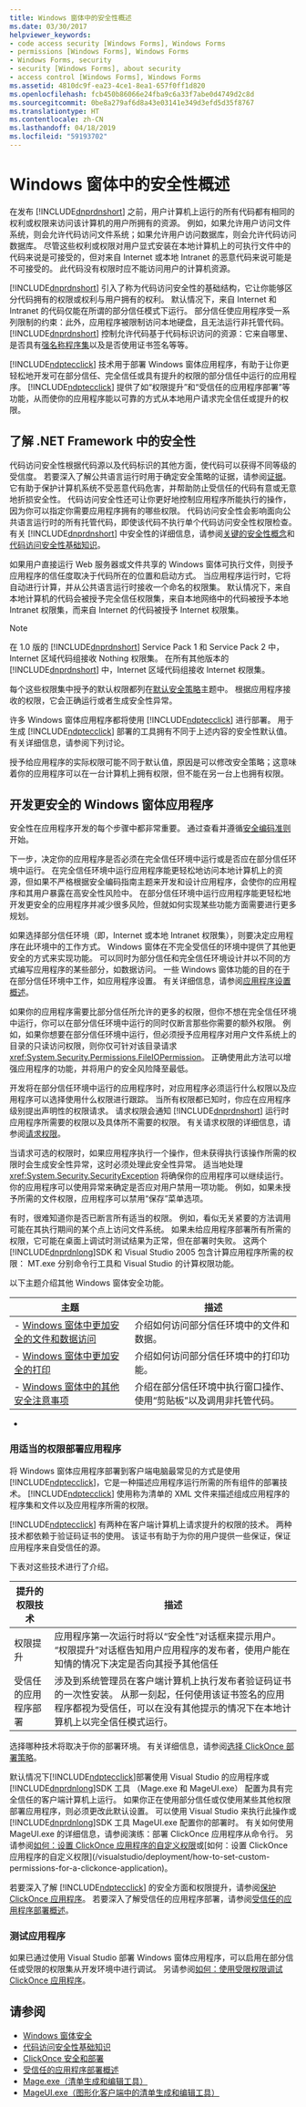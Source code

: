 ```yaml
---
title: Windows 窗体中的安全性概述
ms.date: 03/30/2017
helpviewer_keywords:
- code access security [Windows Forms], Windows Forms
- permissions [Windows Forms], Windows Forms
- Windows Forms, security
- security [Windows Forms], about security
- access control [Windows Forms], Windows Forms
ms.assetid: 4810dc9f-ea23-4ce1-8ea1-657f0ff1d820
ms.openlocfilehash: fcb450b86066e24fba9c6a33f7abe0d4749d2c8d
ms.sourcegitcommit: 0be8a279af6d8a43e03141e349d3efd5d35f8767
ms.translationtype: HT
ms.contentlocale: zh-CN
ms.lasthandoff: 04/18/2019
ms.locfileid: "59193702"
---
```

# <a name="security-in-windows-forms-overview"></a>Windows 窗体中的安全性概述
在发布 [!INCLUDE[dnprdnshort](../../../includes/dnprdnshort-md.md)] 之前，用户计算机上运行的所有代码都有相同的权利或权限来访问该计算机的用户所拥有的资源。 例如，如果允许用户访问文件系统，则会允许代码访问文件系统；如果允许用户访问数据库，则会允许代码访问数据库。 尽管这些权利或权限对用户显式安装在本地计算机上的可执行文件中的代码来说是可接受的，但对来自 Internet 或本地 Intranet 的恶意代码来说可能是不可接受的。 此代码没有权限时应不能访问用户的计算机资源。  
  
 [!INCLUDE[dnprdnshort](../../../includes/dnprdnshort-md.md)] 引入了称为代码访问安全性的基础结构，它让你能够区分代码拥有的权限或权利与用户拥有的权利。 默认情况下，来自 Internet 和 Intranet 的代码仅能在所谓的部分信任模式下运行。 部分信任使应用程序受一系列限制的约束：此外，应用程序被限制访问本地硬盘，且无法运行非托管代码。 [!INCLUDE[dnprdnshort](../../../includes/dnprdnshort-md.md)] 控制允许代码基于代码标识访问的资源：它来自哪里、是否具有[强名称程序集](../app-domains/strong-named-assemblies.md)以及是否使用证书签名等等。  
  
 [!INCLUDE[ndptecclick](../../../includes/ndptecclick-md.md)] 技术用于部署 Windows 窗体应用程序，有助于让你更轻松地开发可在部分信任、完全信任或具有提升的权限的部分信任中运行的应用程序。 [!INCLUDE[ndptecclick](../../../includes/ndptecclick-md.md)] 提供了如“权限提升”和“受信任的应用程序部署”等功能，从而使你的应用程序能以可靠的方式从本地用户请求完全信任或提升的权限。  
  
## <a name="understanding-security-in-the-net-framework"></a>了解 .NET Framework 中的安全性  
 代码访问安全性根据代码源以及代码标识的其他方面，使代码可以获得不同等级的受信度。 若要深入了解公共语言运行时用于确定安全策略的证据，请参阅[证据](https://docs.microsoft.com/previous-versions/dotnet/netframework-4.0/7y5x1hcd(v=vs.100))。 它有助于保护计算机系统不受恶意代码危害，并帮助防止受信任的代码有意或无意地折损安全性。 代码访问安全性还可让你更好地控制应用程序所能执行的操作，因为你可以指定你需要应用程序拥有的哪些权限。 代码访问安全性会影响面向公共语言运行时的所有托管代码，即使该代码不执行单个代码访问安全性权限检查。 有关 [!INCLUDE[dnprdnshort](../../../includes/dnprdnshort-md.md)] 中安全性的详细信息，请参阅[关键的安全性概念](../../standard/security/key-security-concepts.md)和[代码访问安全性基础知识](../misc/code-access-security-basics.md)。  
  
 如果用户直接运行 Web 服务器或文件共享的 Windows 窗体可执行文件，则授予应用程序的信任度取决于代码所在的位置和启动方式。 当应用程序运行时，它将自动进行计算，并从公共语言运行时接收一个命名的权限集。 默认情况下，来自本地计算机的代码会被授予完全信任权限集，来自本地网络中的代码被授予本地 Intranet 权限集，而来自 Internet 的代码被授予 Internet 权限集。  
  
> [!NOTE]
>  在 1.0 版的 [!INCLUDE[dnprdnshort](../../../includes/dnprdnshort-md.md)] Service Pack 1 和 Service Pack 2 中，Internet 区域代码组接收 Nothing 权限集。 在所有其他版本的 [!INCLUDE[dnprdnshort](../../../includes/dnprdnshort-md.md)] 中，Internet 区域代码组接收 Internet 权限集。  
>   
>  每个这些权限集中授予的默认权限都列在[默认安全策略](https://docs.microsoft.com/previous-versions/dotnet/netframework-4.0/03kwzyfc(v=vs.100))主题中。 根据应用程序接收的权限，它会正确运行或者生成安全性异常。  
>   
>  许多 Windows 窗体应用程序都将使用 [!INCLUDE[ndptecclick](../../../includes/ndptecclick-md.md)] 进行部署。 用于生成 [!INCLUDE[ndptecclick](../../../includes/ndptecclick-md.md)] 部署的工具拥有不同于上述内容的安全性默认值。 有关详细信息，请参阅下列讨论。  
  
 授予给应用程序的实际权限可能不同于默认值，原因是可以修改安全策略；这意味着你的应用程序可以在一台计算机上拥有权限，但不能在另一台上也拥有权限。  
  
## <a name="developing-a-more-secure-windows-forms-application"></a>开发更安全的 Windows 窗体应用程序  
 安全性在应用程序开发的每个步骤中都非常重要。 通过查看并遵循[安全编码准则](../../standard/security/secure-coding-guidelines.md)开始。  
  
 下一步，决定你的应用程序是否必须在完全信任环境中运行或是否应在部分信任环境中运行。 在完全信任环境中运行应用程序能更轻松地访问本地计算机上的资源，但如果不严格根据安全编码指南主题来开发和设计应用程序，会使你的应用程序和其用户暴露在高安全性风险中。 在部分信任环境中运行应用程序能更轻松地开发更安全的应用程序并减少很多风险，但就如何实现某些功能方面需要进行更多规划。  
  
 如果选择部分信任环境（即，Internet 或本地 Intranet 权限集），则要决定应用程序在此环境中的工作方式。 Windows 窗体在不完全受信任的环境中提供了其他更安全的方式来实现功能。 可以同时为部分信任和完全信任环境设计并以不同的方式编写应用程序的某些部分，如数据访问。 一些 Windows 窗体功能的目的在于在部分信任环境中工作，如应用程序设置。 有关详细信息，请参阅[应用程序设置概述](./advanced/application-settings-overview.md)。  
  
 如果你的应用程序需要比部分信任所允许的更多的权限，但你不想在完全信任环境中运行，你可以在部分信任环境中运行的同时仅断言那些你需要的额外权限。 例如，如果你想要在部分信任环境中运行，但必须授予应用程序对用户文件系统上的目录的只读访问权限，则你仅可针对该目录请求 <xref:System.Security.Permissions.FileIOPermission>。 正确使用此方法可以增强应用程序的功能，并将用户的安全风险降至最低。  
  
 开发将在部分信任环境中运行的应用程序时，对应用程序必须运行什么权限以及应用程序可以选择使用什么权限进行跟踪。 当所有权限都已知时，你应在应用程序级别提出声明性的权限请求。 请求权限会通知 [!INCLUDE[dnprdnshort](../../../includes/dnprdnshort-md.md)] 运行时应用程序所需要的权限以及具体所不需要的权限。 有关请求权限的详细信息，请参阅[请求权限](https://docs.microsoft.com/previous-versions/dotnet/netframework-4.0/yd267cce(v=vs.100))。  
  
 当请求可选的权限时，如果应用程序执行一个操作，但未获得执行该操作所需的权限时会生成安全性异常，这时必须处理此安全性异常。 适当地处理 <xref:System.Security.SecurityException> 将确保你的应用程序可以继续运行。 你的应用程序可以使用异常来确定是否应对用户禁用一项功能。 例如，如果未授予所需的文件权限，应用程序可以禁用“保存”菜单选项。  
  
 有时，很难知道你是否已断言所有适当的权限。 例如，看似无关紧要的方法调用可能在其执行期间的某个点上访问文件系统。 如果未给应用程序部署所有所需的权限，它可能在桌面上调试时测试结果为正常，但在部署时失败。 这两个[!INCLUDE[dnprdnlong](../../../includes/dnprdnlong-md.md)]SDK 和 Visual Studio 2005 包含计算应用程序所需的权限： MT.exe 分别命令行工具和 Visual Studio 的计算权限功能。  
  
 以下主题介绍其他 Windows 窗体安全功能。  
  
|主题|描述|  
|-----------|-----------------|  
|-   [Windows 窗体中更加安全的文件和数据访问](more-secure-file-and-data-access-in-windows-forms.md)|介绍如何访问部分信任环境中的文件和数据。|  
|-   [Windows 窗体中更加安全的打印](more-secure-printing-in-windows-forms.md)|介绍如何访问部分信任环境中的打印功能。|  
|-   [Windows 窗体中的其他安全注意事项](additional-security-considerations-in-windows-forms.md)|介绍在部分信任环境中执行窗口操作、使用“剪贴板”以及调用非托管代码。|  
  
-  
  
### <a name="deploying-an-application-with-the-appropriate-permissions"></a>用适当的权限部署应用程序  
 将 Windows 窗体应用程序部署到客户端电脑最常见的方式是使用 [!INCLUDE[ndptecclick](../../../includes/ndptecclick-md.md)]，它是一种描述应用程序运行所需的所有组件的部署技术。 [!INCLUDE[ndptecclick](../../../includes/ndptecclick-md.md)] 使用称为清单的 XML 文件来描述组成应用程序的程序集和文件以及应用程序所需的权限。  
  
 [!INCLUDE[ndptecclick](../../../includes/ndptecclick-md.md)] 有两种在客户端计算机上请求提升的权限的技术。 两种技术都依赖于验证码证书的使用。 该证书有助于为你的用户提供一些保证，保证应用程序来自受信任的源。  
  
 下表对这些技术进行了介绍。  
  
|提升的权限技术|描述|  
|------------------------------------|-----------------|  
|权限提升|应用程序第一次运行时将以“安全性”对话框来提示用户。 “权限提升”对话框告知用户应用程序的发布者，使用户能在知情的情况下决定是否向其授予其他信任|  
|受信任的应用程序部署|涉及到系统管理员在客户端计算机上执行发布者验证码证书的一次性安装。 从那一刻起，任何使用该证书签名的应用程序都视为受信任，可以在没有其他提示的情况下在本地计算机上以完全信任模式运行。|  
  
 选择哪种技术将取决于你的部署环境。 有关详细信息，请参阅[选择 ClickOnce 部署策略](/visualstudio/deployment/choosing-a-clickonce-deployment-strategy)。  
  
 默认情况下[!INCLUDE[ndptecclick](../../../includes/ndptecclick-md.md)]部署使用 Visual Studio 的应用程序或[!INCLUDE[dnprdnlong](../../../includes/dnprdnlong-md.md)]SDK 工具 （Mage.exe 和 MageUI.exe） 配置为具有完全信任的客户端计算机上运行。 如果你正在使用部分信任或仅使用某些其他权限部署应用程序，则必须更改此默认设置。 可以使用 Visual Studio 来执行此操作或[!INCLUDE[dnprdnlong](../../../includes/dnprdnlong-md.md)]SDK 工具 MageUI.exe 配置你的部署时。 有关如何使用 MageUI.exe 的详细信息，请参阅演练：部署 ClickOnce 应用程序从命令行。  另请参阅[如何：设置 ClickOnce 应用程序的自定义权限](https://docs.microsoft.com/previous-versions/visualstudio/visual-studio-2012/hafybdaa(v=vs.110))或[如何：设置 ClickOnce 应用程序的自定义权限](/visualstudio/deployment/how-to-set-custom-permissions-for-a-clickonce-application)。  
  
 若要深入了解 [!INCLUDE[ndptecclick](../../../includes/ndptecclick-md.md)] 的安全方面和权限提升，请参阅[保护 ClickOnce 应用程序](/visualstudio/deployment/securing-clickonce-applications)。 若要深入了解受信任的应用程序部署，请参阅[受信任的应用程序部署概述](/visualstudio/deployment/trusted-application-deployment-overview)。  
  
### <a name="testing-the-application"></a>测试应用程序  
 如果已通过使用 Visual Studio 部署 Windows 窗体应用程序，可以启用在部分信任或受限的权限集从开发环境中进行调试。  另请参阅[如何：使用受限权限调试 ClickOnce 应用程序](/visualstudio/deployment/how-to-debug-a-clickonce-application-with-restricted-permissions)。  
  
## <a name="see-also"></a>请参阅

- [Windows 窗体安全](windows-forms-security.md)
- [代码访问安全性基础知识](../misc/code-access-security-basics.md)
- [ClickOnce 安全和部署](/visualstudio/deployment/clickonce-security-and-deployment)
- [受信任的应用程序部署概述](/visualstudio/deployment/trusted-application-deployment-overview)
- [Mage.exe（清单生成和编辑工具）](../tools/mage-exe-manifest-generation-and-editing-tool.md)
- [MageUI.exe（图形化客户端中的清单生成和编辑工具）](../tools/mageui-exe-manifest-generation-and-editing-tool-graphical-client.md)
